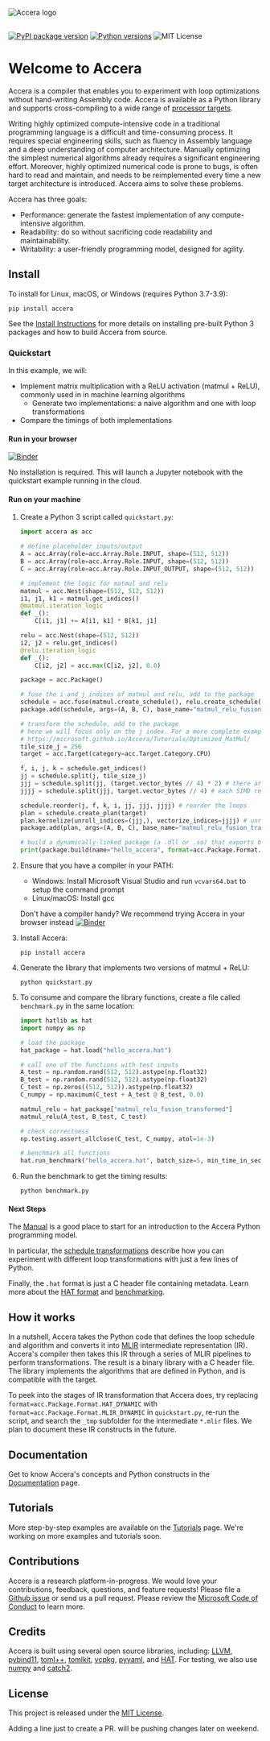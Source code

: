 ![Accera logo](https://microsoft.github.io/Accera/assets/Accera_darktext.png)
<div style="margin-bottom:30px"></div>

<a href="https://pypi.org/project/accera/"><img src="https://badge.fury.io/py/accera.svg" alt="PyPI package version"/></a> <a href="https://pypi.org/project/accera/"><img src="https://img.shields.io/pypi/pyversions/accera" alt="Python versions"/></a> ![MIT License](https://img.shields.io/pypi/l/accera)

# Welcome to Accera

Accera is a compiler that enables you to experiment with loop optimizations without hand-writing Assembly code. Accera is available as a Python library and supports cross-compiling to a wide range of [processor targets](https://github.com/microsoft/Accera/blob/main/accera/python/accera/Targets.py).

Writing highly optimized compute-intensive code in a traditional programming language is a difficult and time-consuming process. It requires special engineering skills, such as fluency in Assembly language and a deep understanding of computer architecture. Manually optimizing the simplest numerical algorithms already requires a significant engineering effort. Moreover, highly optimized numerical code is prone to bugs, is often hard to read and maintain, and needs to be reimplemented every time a new target architecture is introduced. Accera aims to solve these problems.

Accera has three goals:

* Performance: generate the fastest implementation of any compute-intensive algorithm.
* Readability: do so without sacrificing code readability and maintainability.
* Writability: a user-friendly programming model, designed for agility.


## Install

To install for Linux, macOS, or Windows (requires Python 3.7-3.9):

```shell
pip install accera
```

See the [Install Instructions](https://microsoft.github.io/Accera/Install/) for more details on installing pre-built Python 3 packages and how to build Accera from source.


### Quickstart

In this example, we will:

* Implement matrix multiplication with a ReLU activation (matmul + ReLU), commonly used in in machine learning algorithms
  * Generate two implementations: a naive algorithm and one with loop transformations
* Compare the timings of both implementations

#### Run in your browser

<!-- Using a demo branch to support minimal binder deployment without a full rebuild -->
[![Binder](https://mybinder.org/badge_logo.svg)](https://mybinder.org/v2/gh/microsoft/Accera/demos?labpath=docs%2Fdemos%2Fquickstart.ipynb)

No installation is required. This will launch a Jupyter notebook with the quickstart example running in the cloud.

#### Run on your machine

1. Create a Python 3 script called `quickstart.py`:

    ```python
    import accera as acc

    # define placeholder inputs/output
    A = acc.Array(role=acc.Array.Role.INPUT, shape=(512, 512))
    B = acc.Array(role=acc.Array.Role.INPUT, shape=(512, 512))
    C = acc.Array(role=acc.Array.Role.INPUT_OUTPUT, shape=(512, 512))

    # implement the logic for matmul and relu
    matmul = acc.Nest(shape=(512, 512, 512))
    i1, j1, k1 = matmul.get_indices()
    @matmul.iteration_logic
    def _():
        C[i1, j1] += A[i1, k1] * B[k1, j1]

    relu = acc.Nest(shape=(512, 512))
    i2, j2 = relu.get_indices()
    @relu.iteration_logic
    def _():
        C[i2, j2] = acc.max(C[i2, j2], 0.0)

    package = acc.Package()

    # fuse the i and j indices of matmul and relu, add to the package
    schedule = acc.fuse(matmul.create_schedule(), relu.create_schedule(), partial=2)
    package.add(schedule, args=(A, B, C), base_name="matmul_relu_fusion_naive")

    # transform the schedule, add to the package
    # here we will focus only on the j index. For a more complete example, see:
    # https://microsoft.github.io/Accera/Tutorials/Optimized_MatMul/
    tile_size_j = 256
    target = acc.Target(category=acc.Target.Category.CPU)

    f, i, j, k = schedule.get_indices()
    jj = schedule.split(j, tile_size_j)
    jjj = schedule.split(jj, (target.vector_bytes // 4) * 2) # there are 2 vfma execution units, each holding (target.vector_bytes // 4) 32-bit float elements
    jjjj = schedule.split(jjj, target.vector_bytes // 4) # each SIMD register holds (target.vector_bytes // 4) 32-bit float elements

    schedule.reorder(j, f, k, i, jj, jjj, jjjj) # reorder the loops
    plan = schedule.create_plan(target)
    plan.kernelize(unroll_indices=(jjj,), vectorize_indices=jjjj) # unroll and vectorize
    package.add(plan, args=(A, B, C), base_name="matmul_relu_fusion_transformed")

    # build a dynamically-linked package (a .dll or .so) that exports both functions
    print(package.build(name="hello_accera", format=acc.Package.Format.HAT_DYNAMIC))
    ```

2. Ensure that you have a compiler in your PATH:

    * Windows: Install Microsoft Visual Studio and run `vcvars64.bat` to setup the command prompt
    * Linux/macOS: Install gcc

    Don't have a compiler handy? We recommend trying Accera in your browser instead [![Binder](https://mybinder.org/badge_logo.svg)](https://mybinder.org/v2/gh/microsoft/Accera/demos?labpath=docs%2Fdemos%2Fquickstart.ipynb)


3. Install Accera:

    ```shell
    pip install accera
    ```

4. Generate the library that implements two versions of matmul + ReLU:

    ```shell
    python quickstart.py
    ```

5. To consume and compare the library functions, create a file called `benchmark.py` in the same location:

    ```python
    import hatlib as hat
    import numpy as np

    # load the package
    hat_package = hat.load("hello_accera.hat")

    # call one of the functions with test inputs
    A_test = np.random.rand(512, 512).astype(np.float32)
    B_test = np.random.rand(512, 512).astype(np.float32)
    C_test = np.zeros((512, 512)).astype(np.float32)
    C_numpy = np.maximum(C_test + A_test @ B_test, 0.0)

    matmul_relu = hat_package["matmul_relu_fusion_transformed"]
    matmul_relu(A_test, B_test, C_test)

    # check correctness
    np.testing.assert_allclose(C_test, C_numpy, atol=1e-3)

    # benchmark all functions
    hat.run_benchmark("hello_accera.hat", batch_size=5, min_time_in_sec=5)
    ```

6. Run the benchmark to get the timing results:

    ```shell
    python benchmark.py
    ```

#### Next Steps

The [Manual](https://microsoft.github.io/Accera/Manual/00%20Introduction/) is a good place to start for an introduction to the Accera Python programming model.

In particular, the [schedule transformations](https://microsoft.github.io/Accera/Manual/03%20Schedules/#schedule-transformations) describe how you can experiment with different loop transformations with just a few lines of Python.

Finally, the `.hat` format is just a C header file containing metadata. Learn more about the [HAT format](https://github.com/microsoft/hat) and [benchmarking](https://github.com/microsoft/hat/tree/main/tools).


## How it works

In a nutshell, Accera takes the Python code that defines the loop schedule and algorithm and converts it into [MLIR](https://mlir.llvm.org/) intermediate representation (IR). Accera's compiler then takes this IR through a series of MLIR pipelines to perform transformations. The result is a binary library with a C header file. The library implements the algorithms that are defined in Python, and is compatible with the target.

To peek into the stages of IR transformation that Accera does, try replacing `format=acc.Package.Format.HAT_DYNAMIC` with `format=acc.Package.Format.MLIR_DYNAMIC` in `quickstart.py`, re-run the script, and search the `_tmp` subfolder for the intermediate `*.mlir` files. We plan to document these IR constructs in the future.

## Documentation

Get to know Accera's concepts and Python constructs in the [Documentation](https://microsoft.github.io/Accera/) page.

## Tutorials

More step-by-step examples are available on the [Tutorials](https://microsoft.github.io/Accera/Tutorials) page. We're working on more examples and tutorials soon.

## Contributions

Accera is a research platform-in-progress. We would love your contributions, feedback, questions, and feature requests! Please file a [Github issue](https://github.com/microsoft/Accera/issues/new) or send us a pull request. Please review the [Microsoft Code of Conduct](https://opensource.microsoft.com/codeofconduct/) to learn more.

## Credits

Accera is built using several open source libraries, including: [LLVM](https://llvm.org/), [pybind11](https://pybind11.readthedocs.io/en/stable/), [toml++](https://marzer.github.io/tomlplusplus/), [tomlkit](https://github.com/sdispater/tomlkit), [vcpkg](https://vcpkg.io/en/index.html), [pyyaml](https://pyyaml.org/), and [HAT](https://github.com/microsoft/hat). For testing, we also use [numpy](https://github.com/numpy/numpy) and [catch2](https://github.com/catchorg/Catch2).

## License

This project is released under the [MIT License](https://github.com/microsoft/Accera/blob/main/LICENSE).


Adding a line just to create a PR. will be pushing changes later on weekend. 